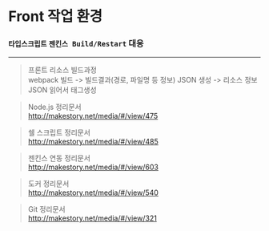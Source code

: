 # Front 작업 환경  
### `타입스크립트` `젠킨스 Build/Restart` 대응

-----

> 프론트 리소스 빌드과정  
webpack 빌드 -> 빌드결과(경로, 파일명 등 정보) JSON 생성 -> 리소스 정보 JSON 읽어서 태그생성  

> Node.js 정리문서  
http://makestory.net/media/#/view/475  
  
> 쉘 스크립트 정리문서  
http://makestory.net/media/#/view/485  
    
> 젠킨스 연동 정리문서  
http://makestory.net/media/#/view/603  
  
> 도커 정리문서  
http://makestory.net/media/#/view/540  
  
> Git 정리문서  
http://makestory.net/media/#/view/321  
